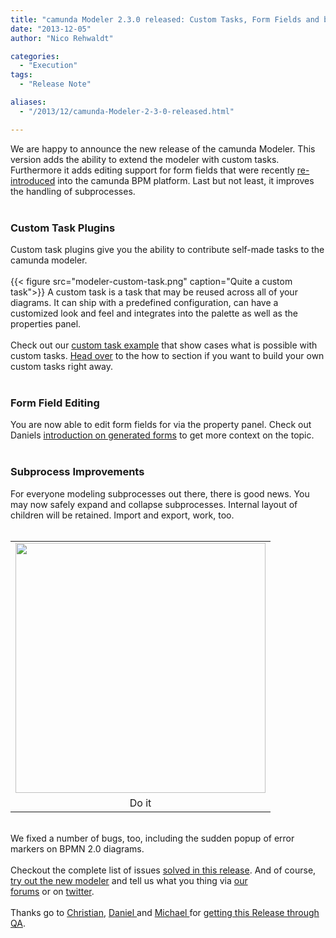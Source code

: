 ```yaml
---
title: "camunda Modeler 2.3.0 released: Custom Tasks, Form Fields and better Subprocess Modeling"
date: "2013-12-05"
author: "Nico Rehwaldt"

categories:
  - "Execution"
tags: 
  - "Release Note"

aliases:
  - "/2013/12/camunda-Modeler-2-3-0-released.html"

---
```


<div>
We are happy to announce the new release of the camunda Modeler. This version adds the ability to extend the modeler with custom tasks. Furthermore it adds editing support for form fields that were recently <a href="http://blog.camunda.org/2013/11/camunda-BPM-7.1.0-alpha1-released.html">re-introduced</a> into the camunda BPM platform. Last but not least, it improves the handling of subprocesses.
<br />
<a name='more'></a><br />
<h3>
Custom Task Plugins</h3>
<div>
Custom task plugins give you the ability to contribute self-made tasks to the camunda modeler.<br />
<br /></div>
{{< figure src="modeler-custom-task.png" caption="Quite a custom task">}}
A custom task is a task that may be reused across all of your diagrams. It can ship with a predefined configuration, can have a customized look and feel and integrates into the palette as well as the properties panel.<br />
<div>
<br /></div>
<div>
Check out our&nbsp;<a href="https://github.com/camunda/camunda-bpm-examples/tree/master/modeler/custom-task-advanced">custom task example</a>&nbsp;that show cases what is possible with custom tasks. <a href="http://docs.camunda.org/latest/real-life/how-to/#modeler">Head over</a> to the how to section if you want to build your own custom tasks right away.</div>
<div>
<br /></div>
<h3>
Form Field Editing</h3>
<div>
You are now able to edit form fields for via the property panel. Check out Daniels&nbsp;<a href="http://www.youtube.com/watch?feature=player_embedded&amp;v=VgJQ8nPzEMQ#t=358">introduction on generated forms</a>&nbsp;to get more context on the topic.</div>
<div>
<br /></div>
<h3>
Subprocess Improvements</h3>
<div>
For everyone modeling subprocesses out there, there is good news. You may now safely expand and collapse subprocesses. Internal layout of children will be retained. Import and export, work, too.</div>
<div>
<br /></div>
<table align="center" cellpadding="0" cellspacing="0" class="tr-caption-container" style="margin-left: auto; margin-right: auto; text-align: center;"><tbody>
<tr><td style="text-align: center;"><a href="http://3.bp.blogspot.com/-fSqx_qXZefc/Up9awk0m1aI/AAAAAAAAAJ0/icipOV2dV1g/s1600/collapse-subprocess.png" imageanchor="1" style="margin-left: auto; margin-right: auto;"><img border="0" src="http://3.bp.blogspot.com/-fSqx_qXZefc/Up9awk0m1aI/AAAAAAAAAJ0/icipOV2dV1g/s400/collapse-subprocess.png" width="400" /></a></td></tr>
<tr><td class="tr-caption" style="text-align: center;">Do it</td></tr>
</tbody></table>
<br />
<div>
We fixed a number of bugs, too, including the sudden popup of error markers on BPMN 2.0 diagrams.</div>
<div>
<br /></div>
<div>
Checkout the complete list of issues <a href="https://app.camunda.com/jira/secure/ReleaseNote.jspa?projectId=10230&amp;version=13003">solved in this release</a>. And of course, <a href="http://camunda.org/download/modeler/">try out the new modeler</a>&nbsp;and tell us what you thing via&nbsp;<a href="https://groups.google.com/forum/?fromgroups#!forum/camunda-bpm-users">our forums</a>&nbsp;or&nbsp;on&nbsp;<a href="https://twitter.com/camundaBPM">twitter</a>.<br />
<br />
Thanks go to&nbsp;<a href="https://twitter.com/hawky4s">Christian</a>, <a href="https://twitter.com/meyerdan">Daniel </a>and <a href="https://twitter.com/_mschoe">Michael </a>for <a href="https://twitter.com/meyerdan/status/408633474992459776">getting this Release through QA</a>.</div>
</div>